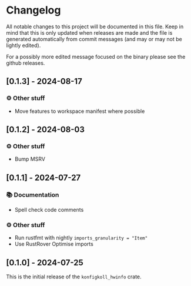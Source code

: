 # Changelog

All notable changes to this project will be documented in this file.
Keep in mind that this is only updated when releases are made and the file
is generated automatically from commit messages (and may or may not be lightly
edited).

For a possibly more edited message focused on the binary please see the github
releases.

## [0.1.3] - 2024-08-17

### ⚙️ Other stuff

- Move features to workspace manifest where possible

## [0.1.2] - 2024-08-03

### ⚙️ Other stuff

- Bump MSRV

## [0.1.1] - 2024-07-27

### 📚 Documentation

- Spell check code comments

### ⚙️ Other stuff

- Run rustfmt with nightly `imports_granularity = "Item"`
- Use RustRover Optimise imports

## [0.1.0] - 2024-07-25

This is the initial release of the `konfigkoll_hwinfo` crate.
